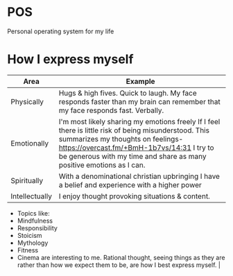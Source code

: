 # POS
Personal operating system for my life
# How I express myself
|Area  |Example|
|---|---|
|Physically |Hugs & high fives. Quick to laugh. My face responds faster than my brain can remember that my face responds fast. Verbally.|
|Emotionally | I'm most likely sharing my emotions freely If I feel there is little risk of being misunderstood. This summarizes my thoughts on feelings-https://overcast.fm/+BmH-1b7vs/14:31 I try to be generous with my time and share as many positive emotions as I can.|
|Spiritually | With a denominational christian upbringing I have a belief and experience with a higher power|
|Intellectually|  I enjoy thought provoking situations & content. 


  * Topics like:  
  * Mindfulness
  * Responsibility
  * Stoicism
  * Mythology
  * Fitness
  * Cinema
are interesting to me. Rational thought, seeing things as they are rather than how we expect them to be, are how I best express myself. |
